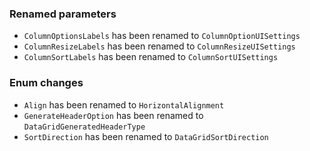 ### Renamed parameters
- `ColumnOptionsLabels` has been renamed to `ColumnOptionUISettings`
- `ColumnResizeLabels` has been renamed to `ColumnResizeUISettings`
- `ColumnSortLabels` has been renamed to `ColumnSortUISettings`

### Enum changes
- `Align` has been renamed to `HorizontalAlignment`
- `GenerateHeaderOption` has been renamed to `DataGridGeneratedHeaderType`
- `SortDirection` has been renamed to `DataGridSortDirection`
